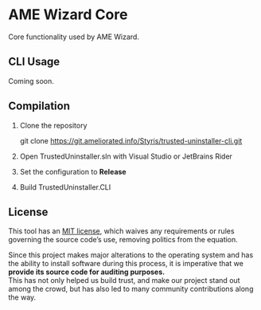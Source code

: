 # AME Wizard Core

Core functionality used by AME Wizard.

## CLI Usage

Coming soon.

## Compilation

1. Clone the repository
	
    git clone https://git.ameliorated.info/Styris/trusted-uninstaller-cli.git

2. Open TrustedUninstaller.sln with Visual Studio or JetBrains Rider

3. Set the configuration to **Release**

4. Build TrustedUninstaller.CLI

## License
This tool has an [MIT license](https://en.wikipedia.org/wiki/MIT_License), which waives any requirements or rules governing the source code’s use, removing politics from the equation.

Since this project makes major alterations to the operating system and has the ability to install software during this process, it is imperative that we **provide its source code for auditing purposes.**  
This has not only helped us build trust, and make our project stand out among the crowd, but has also led to many community contributions along the way.
